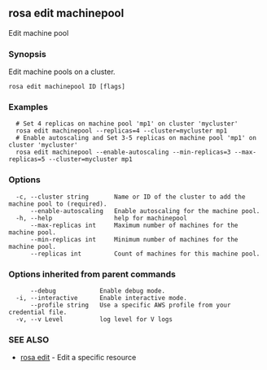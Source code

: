 ## rosa edit machinepool

Edit machine pool

### Synopsis

Edit machine pools on a cluster.

```
rosa edit machinepool ID [flags]
```

### Examples

```
  # Set 4 replicas on machine pool 'mp1' on cluster 'mycluster'
  rosa edit machinepool --replicas=4 --cluster=mycluster mp1
  # Enable autoscaling and Set 3-5 replicas on machine pool 'mp1' on cluster 'mycluster'
  rosa edit machinepool --enable-autoscaling --min-replicas=3 --max-replicas=5 --cluster=mycluster mp1
```

### Options

```
  -c, --cluster string       Name or ID of the cluster to add the machine pool to (required).
      --enable-autoscaling   Enable autoscaling for the machine pool.
  -h, --help                 help for machinepool
      --max-replicas int     Maximum number of machines for the machine pool.
      --min-replicas int     Minimum number of machines for the machine pool.
      --replicas int         Count of machines for this machine pool.
```

### Options inherited from parent commands

```
      --debug            Enable debug mode.
  -i, --interactive      Enable interactive mode.
      --profile string   Use a specific AWS profile from your credential file.
  -v, --v Level          log level for V logs
```

### SEE ALSO

* [rosa edit](rosa_edit.md)	 - Edit a specific resource

